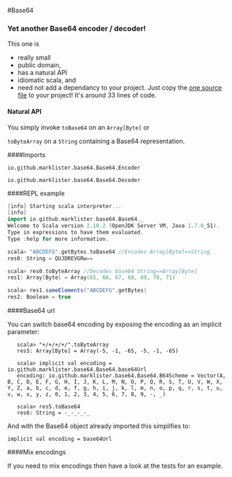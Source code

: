 #Base64

### Yet another Base64 encoder / decoder!

This one is 
 + really small
 + public domain, 
 + has a natural API
 + idiomatic scala, and 
 + need not add a dependancy to your project.  Just copy the [one source file](https://github.com/marklister/base64/blob/master/src/main/scala/Base64.scala) to your project!  It's around 33 lines of code.
 
#### Natural API

You simply invoke `toBase64` on an `Array[Byte]` or

`toByteArray` on a `String` containing a Base64 representation.

####Imports

`io.github.marklister.base64.Base64.Encoder`

`io.github.marklister.base64.Base64.Decoder`


####REPL example

```scala
[info] Starting scala interpreter...
[info] 
import io.github.marklister.base64.Base64._
Welcome to Scala version 2.10.2 (OpenJDK Server VM, Java 1.7.0_51).
Type in expressions to have them evaluated.
Type :help for more information.

scala> "ABCDEFG".getBytes.toBase64 //Encodes Array[Byte]=>String
res0: String = QUJDREVGRw==

scala> res0.toByteArray //Decodes base64 String=>Array[Byte]
res1: Array[Byte] = Array(65, 66, 67, 68, 69, 70, 71)

scala> res1.sameElements("ABCDEFG".getBytes)
res2: Boolean = true

```

####Base64 url

You can switch base64 encoding by exposing the encoding as an implicit parameter:

```
   scala> "+/+/+/+/".toByteArray
   res5: Array[Byte] = Array(-5, -1, -65, -5, -1, -65)

   scala> implicit val encoding = io.github.marklister.base64.Base64.base64Url
   encoding: io.github.marklister.base64.Base64.B64Scheme = Vector(A, B, C, D, E, F, G, H, I, J, K, L, M, N, O, P, Q, R, S, T, U, V, W, X, Y, Z, a, b, c, d, e, f, g, h, i, j, k, l, m, n, o, p, q, r, s, t, u, v, w, x, y, z, 0, 1, 2, 3, 4, 5, 6, 7, 8, 9, -, _)

   scala> res5.toBase64
   res6: String = -_-_-_-_
```

And with the Base64 object already imported this simplifies to:

```
implicit val encoding = base64Url
```

####Mix encodings

If you need to mix encodings then have a look at the tests for an example.
